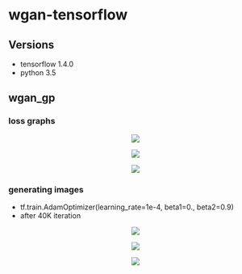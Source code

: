 # wgan-tensorflow
## Versions
* tensorflow 1.4.0
* python 3.5
## wgan_gp
### loss graphs

<p align="center">
  <img src="https://github.com/JZhaoCH/wgan-tensorflow/blob/master/image/wgan_gp/wgan_gp_d_loss.jpg">
</p>
<p align="center">
  <img src="https://github.com/JZhaoCH/wgan-tensorflow/blob/master/image/wgan_gp/wgan_gp_g_loss.jpg">
</p>
<p align="center">
  <img src="https://github.com/JZhaoCH/wgan-tensorflow/blob/master/image/wgan_gp/wgan_gp_gradient_penalty.jpg">
</p>

### generating images
* tf.train.AdamOptimizer(learning_rate=1e-4, beta1=0., beta2=0.9)
* after 40K iteration
<p align="center">
  <img src="https://github.com/JZhaoCH/wgan-tensorflow/blob/master/image/wgan_gp/wgan_gp_generating_image1.jpg">
</p>
<p align="center">
  <img src="https://github.com/JZhaoCH/wgan-tensorflow/blob/master/image/wgan_gp/wgan_gp_generating_image2.jpg">
</p>
<p align="center">
  <img src="https://github.com/JZhaoCH/wgan-tensorflow/blob/master/image/wgan_gp/wgan_gp_generating_image3.jpg">
</p>
